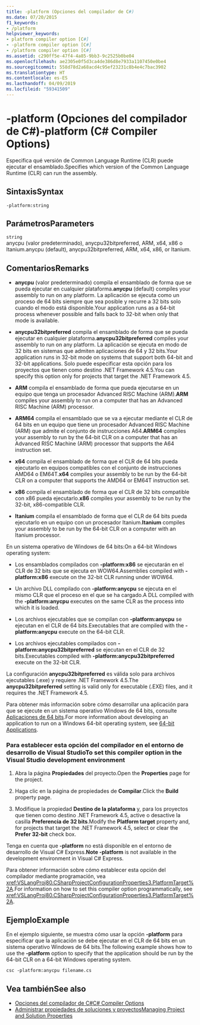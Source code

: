 ```yaml
---
title: -platform (Opciones del compilador de C#)
ms.date: 07/20/2015
f1_keywords:
- /platform
helpviewer_keywords:
- platform compiler option [C#]
- -platform compiler option [C#]
- /platform compiler option [C#]
ms.assetid: c290ff5e-47f4-4a85-9bb3-9c2525b0be04
ms.openlocfilehash: ae2305e0f5d3ca4de386d8e7933a1107450e0be4
ms.sourcegitcommit: 558d78d2a68acd4c95ef23231c8b4e4c7bac3902
ms.translationtype: HT
ms.contentlocale: es-ES
ms.lasthandoff: 04/09/2019
ms.locfileid: "59341509"
---
```

# <a name="-platform-c-compiler-options"></a><span data-ttu-id="1c156-102">-platform (Opciones del compilador de C#)</span><span class="sxs-lookup"><span data-stu-id="1c156-102">-platform (C# Compiler Options)</span></span>
<span data-ttu-id="1c156-103">Especifica qué versión de Common Language Runtime (CLR) puede ejecutar el ensamblado.</span><span class="sxs-lookup"><span data-stu-id="1c156-103">Specifies which version of the Common Language Runtime (CLR) can run the assembly.</span></span>  
  
## <a name="syntax"></a><span data-ttu-id="1c156-104">Sintaxis</span><span class="sxs-lookup"><span data-stu-id="1c156-104">Syntax</span></span>  
  
```console  
-platform:string  
```  
  
## <a name="parameters"></a><span data-ttu-id="1c156-105">Parámetros</span><span class="sxs-lookup"><span data-stu-id="1c156-105">Parameters</span></span>  
 `string`  
 <span data-ttu-id="1c156-106">anycpu (valor predeterminado), anycpu32bitpreferred, ARM, x64, x86 o Itanium.</span><span class="sxs-lookup"><span data-stu-id="1c156-106">anycpu (default), anycpu32bitpreferred, ARM, x64, x86, or Itanium.</span></span>  
  
## <a name="remarks"></a><span data-ttu-id="1c156-107">Comentarios</span><span class="sxs-lookup"><span data-stu-id="1c156-107">Remarks</span></span>  
  
-   <span data-ttu-id="1c156-108">**anycpu** (valor predeterminado) compila el ensamblado de forma que se pueda ejecutar en cualquier plataforma.</span><span class="sxs-lookup"><span data-stu-id="1c156-108">**anycpu** (default) compiles your assembly to run on any platform.</span></span> <span data-ttu-id="1c156-109">La aplicación se ejecuta como un proceso de 64 bits siempre que sea posible y recurre a 32 bits solo cuando el modo está disponible.</span><span class="sxs-lookup"><span data-stu-id="1c156-109">Your application runs as a 64-bit process whenever possible and falls back to 32-bit when only that mode is available.</span></span>  
  
-   <span data-ttu-id="1c156-110">**anycpu32bitpreferred** compila el ensamblado de forma que se pueda ejecutar en cualquier plataforma.</span><span class="sxs-lookup"><span data-stu-id="1c156-110">**anycpu32bitpreferred** compiles your assembly to run on any platform.</span></span> <span data-ttu-id="1c156-111">La aplicación se ejecuta en modo de 32 bits en sistemas que admiten aplicaciones de 64 y 32 bits.</span><span class="sxs-lookup"><span data-stu-id="1c156-111">Your application runs in 32-bit mode on systems that support both 64-bit and 32-bit applications.</span></span> <span data-ttu-id="1c156-112">Solo puede especificar esta opción para los proyectos que tienen como destino .NET Framework 4.5.</span><span class="sxs-lookup"><span data-stu-id="1c156-112">You can specify this option only for projects that target the .NET Framework 4.5.</span></span>  
  
-   <span data-ttu-id="1c156-113">**ARM** compila el ensamblado de forma que pueda ejecutarse en un equipo que tenga un procesador Advanced RISC Machine (ARM).</span><span class="sxs-lookup"><span data-stu-id="1c156-113">**ARM** compiles your assembly to run on a computer that has an Advanced RISC Machine (ARM) processor.</span></span>  
  
-   <span data-ttu-id="1c156-114">**ARM64** compila el ensamblado que se va a ejecutar mediante el CLR de 64 bits en un equipo que tiene un procesador Advanced RISC Machine (ARM) que admite el conjunto de instrucciones A64.</span><span class="sxs-lookup"><span data-stu-id="1c156-114">**ARM64** compiles your assembly to run by the 64-bit CLR on a computer that has an Advanced RISC Machine (ARM) processor that supports the A64 instruction set.</span></span>  

-   <span data-ttu-id="1c156-115">**x64** compila el ensamblado de forma que el CLR de 64 bits pueda ejecutarlo en equipos compatibles con el conjunto de instrucciones AMD64 o EM64T.</span><span class="sxs-lookup"><span data-stu-id="1c156-115">**x64** compiles your assembly to be run by the 64-bit CLR on a computer that supports the AMD64 or EM64T instruction set.</span></span>  
  
-   <span data-ttu-id="1c156-116">**x86** compila el ensamblado de forma que el CLR de 32 bits compatible con x86 pueda ejecutarlo.</span><span class="sxs-lookup"><span data-stu-id="1c156-116">**x86** compiles your assembly to be run by the 32-bit, x86-compatible CLR.</span></span>  
  
-   <span data-ttu-id="1c156-117">**Itanium** compila el ensamblado de forma que el CLR de 64 bits pueda ejecutarlo en un equipo con un procesador Itanium.</span><span class="sxs-lookup"><span data-stu-id="1c156-117">**Itanium** compiles your assembly to be run by the 64-bit CLR on a computer with an Itanium processor.</span></span>  
  
 <span data-ttu-id="1c156-118">En un sistema operativo de Windows de 64 bits:</span><span class="sxs-lookup"><span data-stu-id="1c156-118">On a 64-bit Windows operating system:</span></span>  
  
-   <span data-ttu-id="1c156-119">Los ensamblados compilados con **-platform:x86** se ejecutarán en el CLR de 32 bits que se ejecuta en WOW64.</span><span class="sxs-lookup"><span data-stu-id="1c156-119">Assemblies compiled with **-platform:x86** execute on the 32-bit CLR running under WOW64.</span></span>  
  
-   <span data-ttu-id="1c156-120">Un archivo DLL compilado con **-platform:anycpu** se ejecuta en el mismo CLR que el proceso en el que se ha cargado.</span><span class="sxs-lookup"><span data-stu-id="1c156-120">A DLL compiled with the **-platform:anycpu** executes on the same CLR as the process into which it is loaded.</span></span>  
  
-   <span data-ttu-id="1c156-121">Los archivos ejecutables que se compilan con **-platform:anycpu** se ejecutan en el CLR de 64 bits.</span><span class="sxs-lookup"><span data-stu-id="1c156-121">Executables that are compiled with the **-platform:anycpu** execute on the 64-bit CLR.</span></span>  
  
-   <span data-ttu-id="1c156-122">Los archivos ejecutables compilados con **-platform:anycpu32bitpreferred** se ejecutan en el CLR de 32 bits.</span><span class="sxs-lookup"><span data-stu-id="1c156-122">Executables compiled with **-platform:anycpu32bitpreferred** execute on the 32-bit CLR.</span></span>  
  
 <span data-ttu-id="1c156-123">La configuración **anycpu32bitpreferred** es válida solo para archivos ejecutables (.exe) y requiere .NET Framework 4.5.</span><span class="sxs-lookup"><span data-stu-id="1c156-123">The **anycpu32bitpreferred** setting is valid only for executable (.EXE) files, and it requires the .NET Framework 4.5.</span></span>  
  
 <span data-ttu-id="1c156-124">Para obtener más información sobre cómo desarrollar una aplicación para que se ejecute en un sistema operativo Windows de 64 bits, consulte [Aplicaciones de 64 bits](../../../framework/64-bit-apps.md).</span><span class="sxs-lookup"><span data-stu-id="1c156-124">For more information about developing an application to run on a Windows 64-bit operating system, see [64-bit Applications](../../../framework/64-bit-apps.md).</span></span>  
  
### <a name="to-set-this-compiler-option-in-the-visual-studio-development-environment"></a><span data-ttu-id="1c156-125">Para establecer esta opción del compilador en el entorno de desarrollo de Visual Studio</span><span class="sxs-lookup"><span data-stu-id="1c156-125">To set this compiler option in the Visual Studio development environment</span></span>  
  
1. <span data-ttu-id="1c156-126">Abra la página **Propiedades** del proyecto.</span><span class="sxs-lookup"><span data-stu-id="1c156-126">Open the **Properties** page for the project.</span></span>  
  
2. <span data-ttu-id="1c156-127">Haga clic en la página de propiedades de **Compilar**.</span><span class="sxs-lookup"><span data-stu-id="1c156-127">Click the **Build** property page.</span></span>  
  
3. <span data-ttu-id="1c156-128">Modifique la propiedad **Destino de la plataforma** y, para los proyectos que tienen como destino .NET Framework 4.5, active o desactive la casilla **Preferencia de 32 bits**.</span><span class="sxs-lookup"><span data-stu-id="1c156-128">Modify the **Platform target** property and, for projects that target the .NET Framework 4.5, select or clear the **Prefer 32-bit** check box.</span></span>  
  
 <span data-ttu-id="1c156-129">Tenga en cuenta que **-platform** no está disponible en el entorno de desarrollo de Visual C# Express.</span><span class="sxs-lookup"><span data-stu-id="1c156-129">**Note -platform** is not available in the development environment in Visual C# Express.</span></span>  
  
 <span data-ttu-id="1c156-130">Para obtener información sobre cómo establecer esta opción del compilador mediante programación, vea <xref:VSLangProj80.CSharpProjectConfigurationProperties3.PlatformTarget%2A>.</span><span class="sxs-lookup"><span data-stu-id="1c156-130">For information on how to set this compiler option programmatically, see <xref:VSLangProj80.CSharpProjectConfigurationProperties3.PlatformTarget%2A>.</span></span>  
  
## <a name="example"></a><span data-ttu-id="1c156-131">Ejemplo</span><span class="sxs-lookup"><span data-stu-id="1c156-131">Example</span></span>  
 <span data-ttu-id="1c156-132">En el ejemplo siguiente, se muestra cómo usar la opción **-platform** para especificar que la aplicación se debe ejecutar en el CLR de 64 bits en un sistema operativo Windows de 64 bits.</span><span class="sxs-lookup"><span data-stu-id="1c156-132">The following example shows how to use the **-platform** option to specify that the application should be run by the 64-bit CLR on a 64-bit Windows operating system.</span></span>  
  
```console  
csc -platform:anycpu filename.cs  
```  
  
## <a name="see-also"></a><span data-ttu-id="1c156-133">Vea también</span><span class="sxs-lookup"><span data-stu-id="1c156-133">See also</span></span>

- [<span data-ttu-id="1c156-134">Opciones del compilador de C#</span><span class="sxs-lookup"><span data-stu-id="1c156-134">C# Compiler Options</span></span>](index.md)
- [<span data-ttu-id="1c156-135">Administrar propiedades de soluciones y proyectos</span><span class="sxs-lookup"><span data-stu-id="1c156-135">Managing Project and Solution Properties</span></span>](/visualstudio/ide/managing-project-and-solution-properties)
